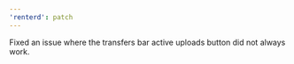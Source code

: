 ```yaml
---
'renterd': patch
---
```


Fixed an issue where the transfers bar active uploads button did not always work.
